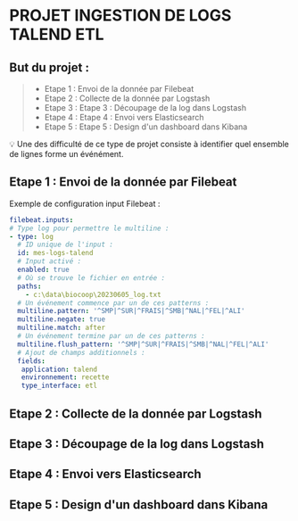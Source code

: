 # PROJET INGESTION DE LOGS TALEND ETL

## But du projet : 
>- Etape 1 : Envoi de la donnée par Filebeat
>- Etape 2 : Collecte de la donnée par Logstash
>- Etape 3 : Etape 3 : Découpage de la log dans Logstash
>- Etape 4 : Etape 4 : Envoi vers Elasticsearch
>- Etape 5 : Etape 5 : Design d'un dashboard dans Kibana

&#128161; Une des difficulté de ce type de projet consiste à identifier quel ensemble de lignes forme un événément.

## Etape 1 : Envoi de la donnée par Filebeat
Exemple de configuration input Filebeat :
``` yml
filebeat.inputs:
# Type log pour permettre le multiline :
- type: log
  # ID unique de l'input :
  id: mes-logs-talend
  # Input activé :
  enabled: true
  # Où se trouve le fichier en entrée :
  paths:
    - c:\data\biocoop\20230605_log.txt
  # Un événement commence par un de ces patterns :
  multiline.pattern: '^SMP|^SUR|^FRAIS|^SMB|^NAL|^FEL|^ALI'
  multiline.negate: true
  multiline.match: after
  # Un événement termine par un de ces patterns :
  multiline.flush_pattern: '^SMP|^SUR|^FRAIS|^SMB|^NAL|^FEL|^ALI'
  # Ajout de champs additionnels :
  fields:
   application: talend
   environnement: recette
   type_interface: etl
```

## Etape 2 : Collecte de la donnée par Logstash

## Etape 3 : Découpage de la log dans Logstash

## Etape 4 : Envoi vers Elasticsearch

## Etape 5 : Design d'un dashboard dans Kibana